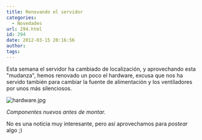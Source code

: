 ```yaml
---
title: Renovando el servidor
categories:
  - Novedades
url: 294.html
id: 294
date: 2012-03-15 20:16:56
author:
tags:
---
```


Esta semana el servidor ha cambiado de localización, y aprovechando esta "mudanza", hemos renovado un poco el hardware, excusa que nos ha servido también para cambiar la fuente de alimentación y los ventiladores por unos más silenciosos.

![hardware.jpg](http://www.ciudadcapital.net/wp-content/uploads/2012/03/hardware.jpg)

_Componentes nuevos antes de montar._

No es una noticia muy interesante, pero así aprovechamos para _postear_ algo ;)